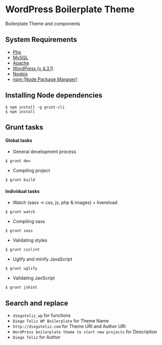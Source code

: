 # WordPress Boilerplate Theme
Boilerplate Theme and components

## System Requirements
- [Php](http://php.net/downloads.php)
- [MySQL](http://dev.mysql.com/downloads/)
- [Apache](http://httpd.apache.org/download.cgi)
- [WordPress (v 4.3.1)](https://wordpress.org/wordpress-4.3.1.zip)
- [Nodejs](https://nodejs.org/download/)
- [npm (Node Package Manager)](https://nodejs.org/download/)

## Installing Node dependencies
```
$ npm install -g grunt-cli
$ npm install
```

## Grunt tasks

#### Global tasks

* General development process
```
$ grunt dev
```
* Compiling project
```
$ grunt build
```

  
#### Individual tasks
* Watch (sass -> css, js, php & images) + livereload
```
$ grunt watch
```
* Compiling sass
```
$ grunt sass
```
* Validating styles
```
$ grunt csslint
```
* Uglify and minify JavaScript
```
$ grunt uglify
```
* Validating JavScript
```
$ grunt jshint
```

## Search and replace
- `diegoteliz_wp` for functions
- `Diego Teliz WP Boilerplate` for Theme Name
- `http://diegoteliz.com` for Theme URI and Author URI
- `WordPress boilerplate theme to start new projects` for Description
- `Diego Teliz` for Author